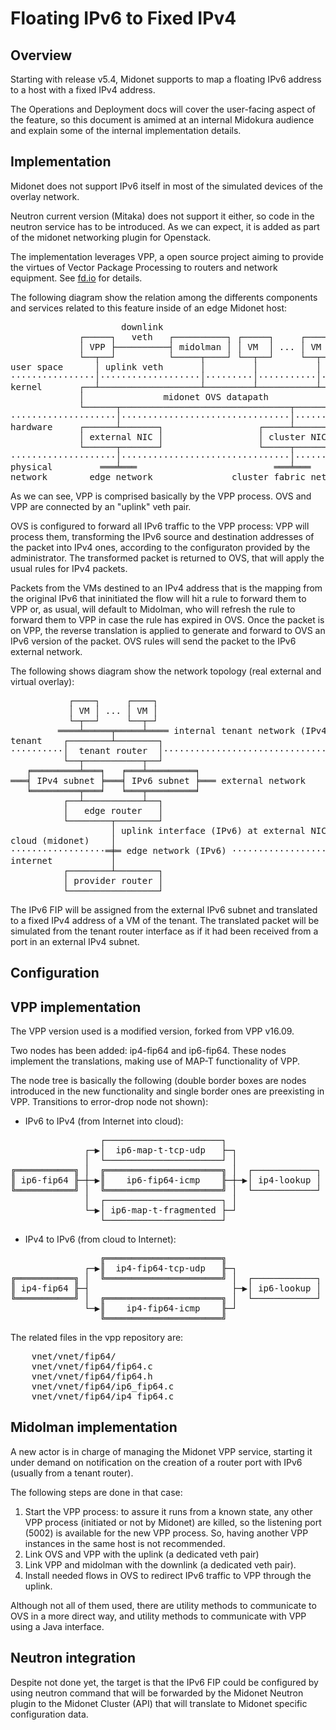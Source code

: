 # Floating IPv6 to Fixed IPv4

## Overview

Starting with release v5.4, Midonet supports to map a floating IPv6 address to a host with a fixed IPv4 address.

The Operations and Deployment docs will cover the user-facing aspect of the feature, so this document is amimed at an internal Midokura audience and explain some of the internal implementation details.

## Implementation

Midonet does not support IPv6 itself in most of the simulated devices of the overlay network.

Neutron current version (Mitaka) does not support it either, so code in the neutron service has to be introduced. As we can expect, it is added as part of the midonet networking plugin for Openstack.

The implementation leverages VPP, a open source project aiming to provide the virtues of Vector Package Processing to routers and network equipment. See [fd.io](http://fd.io) for details.

The following diagram show the relation among the differents components and services related to this feature inside of an edge Midonet host:

<pre>
                     downlink
             ┌─────┐   veth   ┌──────────┐ ┌─────┐     ┌─────┐
             │ VPP ├──────────┤ midolman │ │ VM  │ ... │ VM  │
             └──┬──┘          └─────┬────┘ └──┬──┘     └──┬──┘
user space      │ uplink veth       │         │           │
················│···················│·········│···········│··········
kernel       ┌──┴───────────────────┴─────────┴───────────┴──┐
             │               midonet OVS datapath            │
             └──────┬────────────────────────────────┬───────┘
····················│································│···············
hardware     ┌──────┴───────┐                  ┌─────┴───────┐
             │ external NIC │                  │ cluster NIC │
             └──────┬───────┘                  └─────┬───────┘
····················│································│···············
physical         ═══╧═══                          ═══╧═══
network        edge network               cluster fabric network
</pre>

As we can see, VPP is comprised basically by the VPP process. OVS and VPP are connected by an "uplink" veth pair.

OVS is configured to forward all IPv6 traffic to the VPP process: VPP will process them, transforming the IPv6 source and destination addresses of the packet into IPv4 ones, according to the configuraton provided by the administrator. The transformed packet is returned to OVS, that will apply the usual rules for IPv4 packets.

Packets from the VMs destined to an IPv4 address that is the mapping from the original IPv6 that ininitiated the flow will hit a rule to forward them to VPP or, as usual, will default to Midolman, who will refresh the rule to forward them to VPP in case the rule has expired in OVS. Once the packet is on VPP, the reverse translation is applied to generate and forward to OVS an IPv6 version of the packet. OVS rules will send the packet to the IPv6 external network.

The following shows diagram show the network topology (real external and virtual overlay):

<pre>
           ┌────┐     ┌────┐
           │ VM │ ... │ VM │
           └─┬──┘     └──┬─┘
         ════╧═════╤═════╧════ internal tenant network (IPv4)
tenant    ┌────────┴────────┐
··········│  tenant router  │·································
          └──┬───────────┬──┘
   ╒═════════╧═══╕   ╒═══╧═════════╕
═══╡ IPv4 subnet ╞═══╡ IPv6 subnet ╞═══ external network
   ╘═════════╤═══╛   ╘═══╤═════════╛
          ┌──┴───────────┴──┐
          │   edge router   │
          └────────┬────────┘
                   │ uplink interface (IPv6) at external NIC
cloud (midonet)    │
··················═╪═ edge network (IPv6) ····················
internet           │
          ┌────────┴────────┐
          │ provider router │
          └─────────────────┘
</pre>

The IPv6 FIP will be assigned from the external IPv6 subnet and translated to a fixed IPv4 address of a VM of the tenant. The translated packet will be simulated from the tenant router interface as if it had been received from a port in an external IPv4 subnet.

## Configuration

## VPP implementation

The VPP version used is a modified version, forked from VPP v16.09.

Two nodes has been added: ip4-fip64 and ip6-fip64. These nodes implement the translations, making use of MAP-T functionality of VPP.

The node tree is basically the following (double border boxes are nodes introduced in the new functionality and single border ones are preexisting in VPP. Transitions to error-drop node not shown):

* IPv6 to IPv4 (from Internet into cloud):
<pre>
                 ┌──────────────────────┐
              ┌─▶│  ip6-map-t-tcp-udp   ├─┐
              │  └──────────────────────┘ │
╔═══════════╗ │  ╔══════════════════════╗ │  ┌────────────┐
║ ip6-fip64 ╟─┼─▶║    ip6-fip64-icmp    ╟─┼─▶│ ip4-lookup │
╚═══════════╝ │  ╚══════════════════════╝ │  └────────────┘
              │  ┌──────────────────────┐ │
              └─▶│ ip6-map-t-fragmented ├─┘
                 └──────────────────────┘
</pre>

* IPv4 to IPv6 (from cloud to Internet):
<pre>
                 ╔══════════════════════╗
              ┌─▶║  ip4-fip64-tcp-udp   ╟─┐
╔═══════════╗ │  ╚══════════════════════╝ │  ┌────────────┐
║ ip4-fip64 ╟─┤                           ├─▶│ ip6-lookup │
╚═══════════╝ │  ╔══════════════════════╗ │  └────────────┘
              └─▶║    ip4-fip64-icmp    ╟─┘
                 ╚══════════════════════╝
</pre>

The related files in the vpp repository are:

<pre>
    vnet/vnet/fip64/
    vnet/vnet/fip64/fip64.c
    vnet/vnet/fip64/fip64.h
    vnet/vnet/fip64/ip6_fip64.c
    vnet/vnet/fip64/ip4_fip64.c
</pre>

## Midolman implementation

A new actor is in charge of managing the Midonet VPP service, starting it under demand on notification on the creation of a router port with IPv6 (usually from a tenant router).

The following steps are done in that case:

 1. Start the VPP process: to assure it runs from a known state, any other VPP process (initiated or not by Midonet) are killed, so the listening port (5002) is available for the new VPP process. So, having another VPP instances in the same host is not recommended.
 2. Link OVS and VPP with the uplink (a dedicated veth pair)
 3. Link VPP and midolman with the downlink (a dedicated veth pair).
 4. Install needed flows in OVS to redirect IPv6 traffic to VPP through the uplink.

Although not all of them used, there are utility methods to communicate to OVS in a more direct way, and utility methods to communicate with VPP using a Java interface.

## Neutron integration

Despite not done yet, the target is that the IPv6 FIP could be configured by using neutron command that will be forwarded by the Midonet Neutron plugin to the Midonet Cluster (API) that will translate to Midonet specific configuration data.
